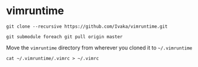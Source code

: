 # vimruntime
`git clone --recursive https://github.com/Ivaka/vimruntime.git`

`git submodule foreach git pull origin master`


Move the `vimruntime` directory from wherever you cloned it to `~/.vimruntime`

`cat ~/.vimruntime/.vimrc > ~/.vimrc`
